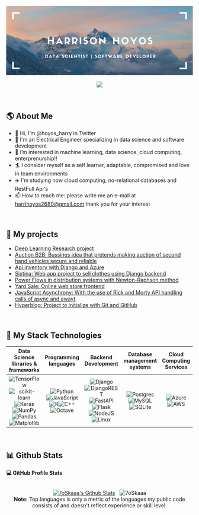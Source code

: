 <p align="center"><img src="https://raw.githubusercontent.com/Wiz80/Wiz80/main/Profile2.png"></p>
<p align="center">
  <a href="https://github.com/DenverCoder1/readme-typing-svg"><img src="https://readme-typing-svg.herokuapp.com?lines=Data+Scientist;Backend+Developer;Python/Django+Developer;Software+Developer;Pasionate+About+Data;I+Love+Learning+New+Things;&center=true&width=500&height=50&color=A1A4B0"></a>
</p>
<br>


## :earth_americas: About Me
- :battery: Hi, I’m @hoyos_harry in Twitter
- :space_invader: I'm an Electrical Engineer specializing in data science and software development
- 👀 I’m interested in machine learning, data science, cloud computing, enterprenurship!!
- :surfer: I consider myself as a self learner, adaptable, compromised and love in team environments
- :airplane: I'm studying now cloud computing, no-relational databases and RestFull Api's
- 📫 How to reach me: please write me an e-mail at harrihoyos2680@gmail.com thank you for your interest 

<br>

## :milky_way: My projects
- <a href="https://github.com/Wiz80/Deep-Learning">Deep Learning Research project</a>
- <a href="https://github.com/Wiz80/Auction-b2b">Auction B2B: Bussines idea that pretends making auction of second hand vehicles secure and reliable</a>
- <a href="https://github.com/Wiz80/Azure_Django_PostgreSql_Inventario_API">Api inventory with Django and Azure</a>
- <a href="https://github.com/Wiz80/Sixtina">Sixtina: Web app project to sell clothes using Django backend</a>
- <a href="https://github.com/denisbunny100/Proyecto-IE-Sistemas-de-Potencia">Power Flows in distribution systems with Newton-Raphson method</a>
- <a href="https://github.com/Wiz80/Yard-Sale">Yard Sale: Online web store frontend</a>
- <a href="https://github.com/Wiz80/Asynchrony-JS">JavaScript Asynchrony: With the use of Rick and Morty API handling calls of async and awayt</a>
- <a href="https://github.com/Wiz80/hyperblog">Hyperblog: Project to initialize with Git and GitHub</a>

<br>

## :rocket: My Stack Technologies


|  Data Science libraries & frameworks |  Programming languages | Backend Development | Database management systems | Cloud Computing Services |
|:---:|:--:|:-:|:---------------------------:|:------------------------:|
| ![TensorFlow](https://img.shields.io/badge/TensorFlow-%23FF6F00.svg?style=for-the-badge&logo=TensorFlow&logoColor=white) ![scikit-learn](https://img.shields.io/badge/scikit--learn-%23F7931E.svg?style=for-the-badge&logo=scikit-learn&logoColor=white)![Keras](https://img.shields.io/badge/Keras-%23D00000.svg?style=for-the-badge&logo=Keras&logoColor=white)![NumPy](https://img.shields.io/badge/numpy-%23013243.svg?style=for-the-badge&logo=numpy&logoColor=white)![Pandas](https://img.shields.io/badge/pandas-%23150458.svg?style=for-the-badge&logo=pandas&logoColor=white)![Matplotlib](https://img.shields.io/badge/Matplotlib-%23#ffffff.svg?style=for-the-badge&logo=Matplotlib&logoColor=white) | ![Python](https://img.shields.io/badge/python-3670A0?style=for-the-badge&logo=python&logoColor=ffdd54)![JavaScript](https://img.shields.io/badge/javascript-%23323330.svg?style=for-the-badge&logo=javascript&logoColor=%23F7DF1E)![R](https://img.shields.io/badge/r-%23276DC3.svg?style=for-the-badge&logo=r&logoColor=white)![C++](https://img.shields.io/badge/c++-%2300599C.svg?style=for-the-badge&logo=c%2B%2B&logoColor=white)	![Octave](https://img.shields.io/badge/OCTAVE-darkblue?style=for-the-badge&logo=octave&logoColor=fcd683) | ![Django](https://img.shields.io/badge/django-%23092E20.svg?style=for-the-badge&logo=django&logoColor=white)![DjangoREST](https://img.shields.io/badge/DJANGO-REST-ff1709?style=for-the-badge&logo=django&logoColor=white&color=ff1709&labelColor=gray)![FastAPI](https://img.shields.io/badge/FastAPI-005571?style=for-the-badge&logo=fastapi)![Flask](https://img.shields.io/badge/flask-%23000.svg?style=for-the-badge&logo=flask&logoColor=white)![NodeJS](https://img.shields.io/badge/node.js-6DA55F?style=for-the-badge&logo=node.js&logoColor=white)![Linux](https://img.shields.io/badge/Linux-FCC624?style=for-the-badge&logo=linux&logoColor=black) |      ![Postgres](https://img.shields.io/badge/postgres-%23316192.svg?style=for-the-badge&logo=postgresql&logoColor=white)![MySQL](https://img.shields.io/badge/mysql-%2300f.svg?style=for-the-badge&logo=mysql&logoColor=white)![SQLite](https://img.shields.io/badge/sqlite-%2307405e.svg?style=for-the-badge&logo=sqlite&logoColor=white)     |            ![Azure](https://img.shields.io/badge/azure-%230072C6.svg?style=for-the-badge&logo=microsoftazure&logoColor=white)![AWS](https://img.shields.io/badge/AWS-%23FF9900.svg?style=for-the-badge&logo=amazon-aws&logoColor=white)           |

<br>


## 📊 Github Stats



  <summary><b>💻 GitHub Profile Stats</b></summary>
  <br/>
  
  <p align="center">
    <a href="https://github.com/anuraghazra/github-readme-stats"><img alt="7oSkaaa's Github Stats" src="https://github-readme-stats.vercel.app/api?username=wiz80&show_icons=true&count_private=true&theme=dracula" height="192px"/></a>
  &nbsp;
	  <img src="https://github-readme-stats.vercel.app/api/top-langs?username=wiz80&langs_count=10&show_icons=true&locale=en&layout=compact&theme=dracula" alt="7oSkaaa" height="192px"/>
  <br/>
  <b>Note:</b> Top languages is only a metric of the languages my public code consists of and doesn't reflect experience or skill level.
  </p>




<!---
Wiz80/Wiz80 is a ✨ special ✨ repository because its `README.md` (this file) appears on your GitHub profile.
You can click the Preview link to take a look at your changes.
--->
